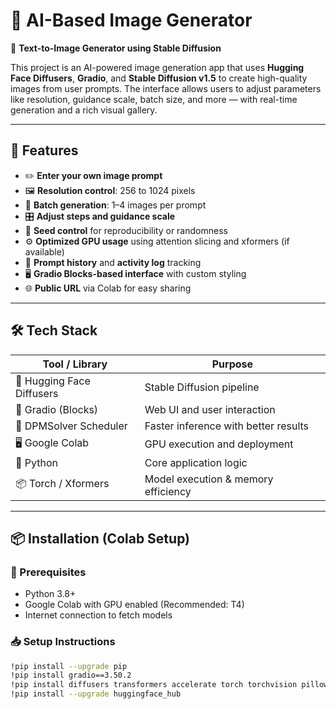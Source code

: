 # 🎨 AI-Based Image Generator

🧠 **Text-to-Image Generator using Stable Diffusion**

This project is an AI-powered image generation app that uses **Hugging Face Diffusers**, **Gradio**, and **Stable Diffusion v1.5** to create high-quality images from user prompts. The interface allows users to adjust parameters like resolution, guidance scale, batch size, and more — with real-time generation and a rich visual gallery.

---

## 🚀 Features

- ✏️ **Enter your own image prompt**  
- 🖼️ **Resolution control**: 256 to 1024 pixels  
- 🔁 **Batch generation**: 1–4 images per prompt  
- 🎛️ **Adjust steps and guidance scale**  
- 🎲 **Seed control** for reproducibility or randomness  
- ⚙️ **Optimized GPU usage** using attention slicing and xformers (if available)  
- 📜 **Prompt history** and **activity log** tracking  
- 🖥️ **Gradio Blocks-based interface** with custom styling  
- 🌐 **Public URL** via Colab for easy sharing

---

## 🛠️ Tech Stack

| Tool / Library            | Purpose                              |
|---------------------------|--------------------------------------|
| 🧠 Hugging Face Diffusers | Stable Diffusion pipeline            |
| 🎨 Gradio (Blocks)        | Web UI and user interaction          |
| 🔄 DPMSolver Scheduler    | Faster inference with better results |
| 🖥️ Google Colab           | GPU execution and deployment         |
| 🐍 Python                 | Core application logic               |
| 📦 Torch / Xformers       | Model execution & memory efficiency  |

---

## 📦 Installation (Colab Setup)

### 🔧 Prerequisites

- Python 3.8+
- Google Colab with GPU enabled (Recommended: T4)
- Internet connection to fetch models

### 📥 Setup Instructions

```bash
!pip install --upgrade pip
!pip install gradio==3.50.2
!pip install diffusers transformers accelerate torch torchvision pillow xformers -q
!pip install --upgrade huggingface_hub
